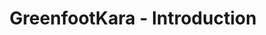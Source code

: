 ---
layout: redirect
title: "GreenfootKara - Introduction"
slug: greenfoot-kara-intro
redirect: /library/greenfoot-kara/
published: true
---